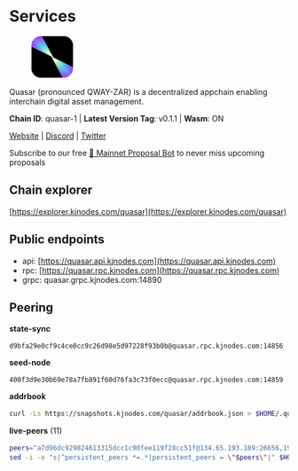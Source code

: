 # Services

<figure><img src="https://raw.githubusercontent.com/kj89/cosmos-images/main/logos/quasar.png" alt=""><figcaption></figcaption></figure>

Quasar (pronounced QWAY-ZAR) is a decentralized  appchain enabling interchain digital asset management.

**Chain ID**: quasar-1 | **Latest Version Tag**: v0.1.1 | **Wasm**: ON

[Website](https://www.quasar.fi) | [Discord](https://discord.gg/quasarfi) | [Twitter](https://twitter.com/QuasarFi)



Subscribe to our free [🤖 Mainnet Proposal Bot](https://t.me/kjnodes_proposal_bot) to never miss upcoming proposals


## Chain explorer
[https://explorer.kjnodes.com/quasar](https://explorer.kjnodes.com/quasar)

## Public endpoints

* api: [https://quasar.api.kjnodes.com](https://quasar.api.kjnodes.com)
* rpc: [https://quasar.rpc.kjnodes.com](https://quasar.rpc.kjnodes.com)
* grpc: quasar.grpc.kjnodes.com:14890

## Peering

**state-sync**

```text
d9bfa29e0cf9c4ce0cc9c26d98e5d97228f93b0b@quasar.rpc.kjnodes.com:14856
```

**seed-node**

```text
400f3d9e30b69e78a7fb891f60d76fa3c73f0ecc@quasar.rpc.kjnodes.com:14859
```

**addrbook**
```bash
curl -Ls https://snapshots.kjnodes.com/quasar/addrbook.json > $HOME/.quasarnode/config/addrbook.json
```

**live-peers** (11)
```bash
peers="a7d96dc929824613315dcc1c90fee119f28cc51f@134.65.193.189:26656,1993e3bee8826be9fd617720eebe83f826a8ebcf@51.89.7.235:26647,88cc4d314c9804a9478e900b6f18a83ea58a98c6@57.128.20.163:18256,5a111b281852be31838ecf1202e59981e618355e@89.116.31.95:18256,bccdc6cb3a0785bf3ee65d98c38bdd62bb843285@141.95.157.139:18256,d7ea38275af96271fd66194dad3951ef38b8ba7c@193.70.33.64:18256,6f9e244b6e225241c02b235f700c2b0788da982d@148.113.159.22:18256,0f7eca0da978e4304bb81fa1b9d9a1c87c57f45d@38.146.3.147:18256,6f95ddfd08c07249c4efafb781eb30ca5739b223@65.109.93.44:18256,a286b35c9e9626cc7b780120ebe4afa883c059ce@144.76.40.53:18256,d9bfa29e0cf9c4ce0cc9c26d98e5d97228f93b0b@65.109.88.38:14856"
sed -i -e "s|^persistent_peers *=.*|persistent_peers = \"$peers\"|" $HOME/.quasarnode/config/config.toml
```
